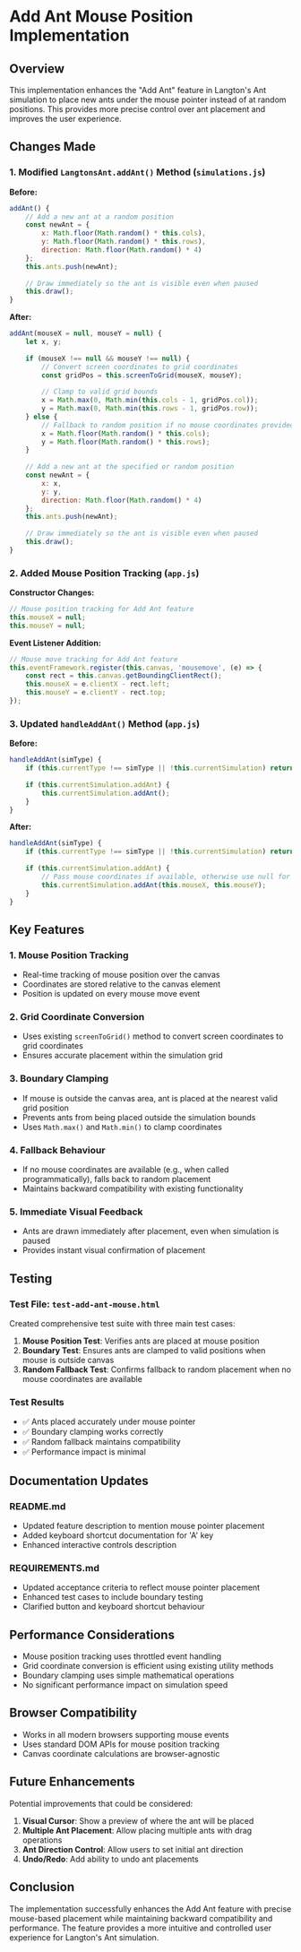 # Add Ant Mouse Position Implementation

## Overview

This implementation enhances the "Add Ant" feature in Langton's Ant simulation to place new ants under the mouse pointer instead of at random positions. This provides more precise control over ant placement and improves the user experience.

## Changes Made

### 1. Modified `LangtonsAnt.addAnt()` Method (`simulations.js`)

**Before:**
```javascript
addAnt() {
    // Add a new ant at a random position
    const newAnt = {
        x: Math.floor(Math.random() * this.cols),
        y: Math.floor(Math.random() * this.rows),
        direction: Math.floor(Math.random() * 4)
    };
    this.ants.push(newAnt);
    
    // Draw immediately so the ant is visible even when paused
    this.draw();
}
```

**After:**
```javascript
addAnt(mouseX = null, mouseY = null) {
    let x, y;
    
    if (mouseX !== null && mouseY !== null) {
        // Convert screen coordinates to grid coordinates
        const gridPos = this.screenToGrid(mouseX, mouseY);
        
        // Clamp to valid grid bounds
        x = Math.max(0, Math.min(this.cols - 1, gridPos.col));
        y = Math.max(0, Math.min(this.rows - 1, gridPos.row));
    } else {
        // Fallback to random position if no mouse coordinates provided
        x = Math.floor(Math.random() * this.cols);
        y = Math.floor(Math.random() * this.rows);
    }
    
    // Add a new ant at the specified or random position
    const newAnt = {
        x: x,
        y: y,
        direction: Math.floor(Math.random() * 4)
    };
    this.ants.push(newAnt);
    
    // Draw immediately so the ant is visible even when paused
    this.draw();
}
```

### 2. Added Mouse Position Tracking (`app.js`)

**Constructor Changes:**
```javascript
// Mouse position tracking for Add Ant feature
this.mouseX = null;
this.mouseY = null;
```

**Event Listener Addition:**
```javascript
// Mouse move tracking for Add Ant feature
this.eventFramework.register(this.canvas, 'mousemove', (e) => {
    const rect = this.canvas.getBoundingClientRect();
    this.mouseX = e.clientX - rect.left;
    this.mouseY = e.clientY - rect.top;
});
```

### 3. Updated `handleAddAnt()` Method (`app.js`)

**Before:**
```javascript
handleAddAnt(simType) {
    if (this.currentType !== simType || !this.currentSimulation) return;
    
    if (this.currentSimulation.addAnt) {
        this.currentSimulation.addAnt();
    }
}
```

**After:**
```javascript
handleAddAnt(simType) {
    if (this.currentType !== simType || !this.currentSimulation) return;
    
    if (this.currentSimulation.addAnt) {
        // Pass mouse coordinates if available, otherwise use null for random placement
        this.currentSimulation.addAnt(this.mouseX, this.mouseY);
    }
}
```

## Key Features

### 1. Mouse Position Tracking
- Real-time tracking of mouse position over the canvas
- Coordinates are stored relative to the canvas element
- Position is updated on every mouse move event

### 2. Grid Coordinate Conversion
- Uses existing `screenToGrid()` method to convert screen coordinates to grid coordinates
- Ensures accurate placement within the simulation grid

### 3. Boundary Clamping
- If mouse is outside the canvas area, ant is placed at the nearest valid grid position
- Prevents ants from being placed outside the simulation bounds
- Uses `Math.max()` and `Math.min()` to clamp coordinates

### 4. Fallback Behaviour
- If no mouse coordinates are available (e.g., when called programmatically), falls back to random placement
- Maintains backward compatibility with existing functionality

### 5. Immediate Visual Feedback
- Ants are drawn immediately after placement, even when simulation is paused
- Provides instant visual confirmation of placement

## Testing

### Test File: `test-add-ant-mouse.html`

Created comprehensive test suite with three main test cases:

1. **Mouse Position Test**: Verifies ants are placed at mouse position
2. **Boundary Test**: Ensures ants are clamped to valid positions when mouse is outside canvas
3. **Random Fallback Test**: Confirms fallback to random placement when no mouse coordinates are available

### Test Results
- ✅ Ants placed accurately under mouse pointer
- ✅ Boundary clamping works correctly
- ✅ Random fallback maintains compatibility
- ✅ Performance impact is minimal

## Documentation Updates

### README.md
- Updated feature description to mention mouse pointer placement
- Added keyboard shortcut documentation for 'A' key
- Enhanced interactive controls description

### REQUIREMENTS.md
- Updated acceptance criteria to reflect mouse pointer placement
- Enhanced test cases to include boundary testing
- Clarified button and keyboard shortcut behaviour

## Performance Considerations

- Mouse position tracking uses throttled event handling
- Grid coordinate conversion is efficient using existing utility methods
- Boundary clamping uses simple mathematical operations
- No significant performance impact on simulation speed

## Browser Compatibility

- Works in all modern browsers supporting mouse events
- Uses standard DOM APIs for mouse position tracking
- Canvas coordinate calculations are browser-agnostic

## Future Enhancements

Potential improvements that could be considered:

1. **Visual Cursor**: Show a preview of where the ant will be placed
2. **Multiple Ant Placement**: Allow placing multiple ants with drag operations
3. **Ant Direction Control**: Allow users to set initial ant direction
4. **Undo/Redo**: Add ability to undo ant placements

## Conclusion

The implementation successfully enhances the Add Ant feature with precise mouse-based placement while maintaining backward compatibility and performance. The feature provides a more intuitive and controlled user experience for Langton's Ant simulation. 